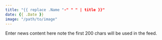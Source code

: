 ```yaml
---
title: "{{ replace .Name "-" " " | title }}"
date: {{ .Date }}
image: "/path/to/image"
---
```


Enter news content here note the first 200 chars will be used in the feed.